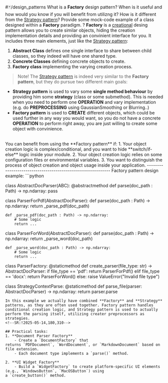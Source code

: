 #🃏/design_patterns
What is a **Factory** design pattern? When is it useful and how would you know if you will benefit from utilizng it? How is it different from the [Strategy pattern](Strategy%20pattern.md)? Provide some mock-code example of a class designed within a **Factory** paradigm.
?
**Factory** is a [creational](Creational%20patterns.md) desing pattern allows you to create similar objects, hiding the creation implementation details and providing an convinient interface for you. It includes three main elements, just like the [Strategy pattern](Strategy%20pattern.md):
1. **Abstract Class** defines one single interface to share between child classes, so they indeed will have one shared type.
2. **Concrete Classes** defining concrete objects to create.
3. **Factory class** implementing the varying creation process.
> Note! The [Strategy pattern](Strategy%20pattern.md) is indeed very similar to the **Factory pattern**, but they do pursue two different main goals:
- **Strategy pattern** is used to vary some **single method behaviour** by providing him some **strategy** (class or some submethod). This is needed when you need to perform one **OPERATION** and vary implementation (e.g. do **PREPROCESSING** using GaussianSmoothing or Blurring..)
- **Factory pattern** is used to **CREATE** different objects, which could be used further in any way you would want, so you do not have a concrete **OPERATION** to perform right away, you are just willing to create some object with convinience.
<br>
You can benefit from using the **Factory pattern** if:
1. Your object creation logic is complex/conditional, and you want to hide **switch/if-else** logic inside your module.
2. Your object creation logic relies on some configuration files or environmental variables.
3. You want to distinguish the process of object creation and object usage inside your application.
------------------------------------------------------------
Factory pattern design example:
```python

class AbstractDocParser(ABC):
	@abstractmethod
	def parse(doc_path : Path) -> np.ndarray:
		pass

class ParserForPdf(AbstractDocParser):
	def parse(doc_path : Path) -> np.ndarray:
		return _parse_pdf(doc_path)

	def _parse_pdf(doc_path : Path) -> np.ndarray:
		# Some logic
		return ...

class ParserForWord(AbstractDocParser):
	def parse(doc_path : Path) -> np.ndarray:
		return _parse_word(doc_path)

	def _parse_word(doc_path : Path) -> np.ndarray:
		# Some logic
		return ...

class ParserFactory:
	@staticmethod 
	def create_parser(file_type: str) -> AbstractDocParser: 
	if file_type == 'pdf': 
		return ParserForPdf() 
	elif file_type == 'docx': 
		return ParserForWord() 
	else: 
		raise ValueError("Invalid file type")

class StrategyContextParse:
	@staticmethod
	def parse_file(parser: AbstractDocParser) -> np.ndarray:
		return parser.parse
```
In this example we actually have combined **Factory** and **Strategy** patterns, as they are often used together. Factory pattern handles conditional creation logic, and Strategy pattern is used to actually perform the parsing itself, utilizing creater preprocessors as strategies.
<!--SR:!2025-05-14,180,310-->

## Practical tasks:
1. **Document Parser Factory**
    - Create a `DocumentFactory` that returns `PDFDocument`, `WordDocument`, or `MarkdownDocument` based on file extension.
    - Each document type implements a `parse()` method.
        
2. **UI Widget Factory**
    - Build a `WidgetFactory` to create platform-specific UI elements (e.g., `WindowsButton`, `MacOSButton`) using a `create_button()` method.